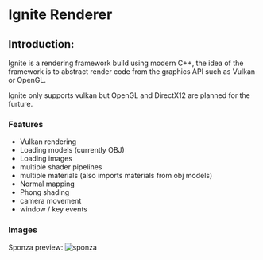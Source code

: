 # Ignite Renderer
## Introduction:
Ignite is a rendering framework build using modern C++, the idea of the framework is to abstract render code from the graphics API such as Vulkan or OpenGL.

Ignite only supports vulkan but OpenGL and DirectX12 are planned for the furture.
### Features

- Vulkan rendering
- Loading models (currently OBJ)
- Loading images
- multiple shader pipelines
- multiple materials (also imports materials from obj models)
- Normal mapping
- Phong shading
- camera movement
- window / key events

### Images

Sponza preview:
![sponza](https://user-images.githubusercontent.com/10871343/93988195-5744f680-fd80-11ea-9e37-95c5363e6e0b.png)
